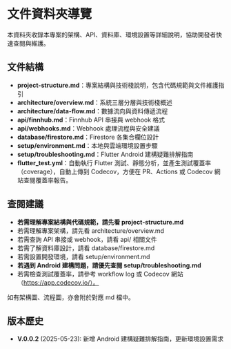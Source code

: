 # 文件資料夾導覽

本資料夾收錄本專案的架構、API、資料庫、環境設置等詳細說明，協助開發者快速查閱與維護。

## 文件結構

- **project-structure.md**：專案結構與技術棧說明，包含代碼規範與文件維護指引
- **architecture/overview.md**：系統三層分層與技術棧概述
- **architecture/data-flow.md**：數據流向與資料傳遞流程
- **api/finnhub.md**：Finnhub API 串接與 webhook 格式
- **api/webhooks.md**：Webhook 處理流程與安全建議
- **database/firestore.md**：Firestore 各集合欄位設計
- **setup/environment.md**：本地與雲端環境設置步驟
- **setup/troubleshooting.md**：Flutter Android 建構疑難排解指南
- **flutter_test.yml**：自動執行 Flutter 測試、靜態分析，並產生測試覆蓋率（coverage），自動上傳到 Codecov，方便在 PR、Actions 或 Codecov 網站查閱覆蓋率報告。

## 查閱建議
- **若需理解專案結構與代碼規範，請先看 project-structure.md**
- 若需理解專案架構，請先看 architecture/overview.md
- 若需查詢 API 串接或 webhook，請看 api/ 相關文件
- 若需了解資料庫設計，請看 database/firestore.md
- 若需設置開發環境，請看 setup/environment.md
- **若遇到 Android 建構問題，請優先查閱 setup/troubleshooting.md**
- 若需檢查測試覆蓋率，請參考 workflow log 或 Codecov 網站（https://app.codecov.io/）。

如有架構圖、流程圖，亦會附於對應 md 檔中。

## 版本歷史
- **V.0.0.2** (2025-05-23): 新增 Android 建構疑難排解指南，更新環境設置需求 